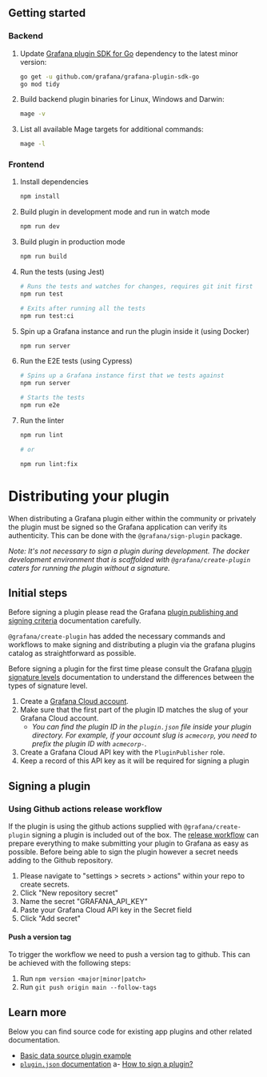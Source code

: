 ## Getting started

### Backend

1. Update [Grafana plugin SDK for Go](https://grafana.com/developers/plugin-tools/introduction/grafana-plugin-sdk-for-go) dependency to the latest minor version:

   ```bash
   go get -u github.com/grafana/grafana-plugin-sdk-go
   go mod tidy
   ```

2. Build backend plugin binaries for Linux, Windows and Darwin:

   ```bash
   mage -v
   ```

3. List all available Mage targets for additional commands:

   ```bash
   mage -l
   ```

### Frontend

1. Install dependencies

   ```bash
   npm install
   ```

2. Build plugin in development mode and run in watch mode

   ```bash
   npm run dev
   ```

3. Build plugin in production mode

   ```bash
   npm run build
   ```

4. Run the tests (using Jest)

   ```bash
   # Runs the tests and watches for changes, requires git init first
   npm run test

   # Exits after running all the tests
   npm run test:ci
   ```

5. Spin up a Grafana instance and run the plugin inside it (using Docker)

   ```bash
   npm run server
   ```

6. Run the E2E tests (using Cypress)

   ```bash
   # Spins up a Grafana instance first that we tests against
   npm run server

   # Starts the tests
   npm run e2e
   ```

7. Run the linter

   ```bash
   npm run lint

   # or

   npm run lint:fix
   ```

# Distributing your plugin

When distributing a Grafana plugin either within the community or privately the plugin must be signed so the Grafana application can verify its authenticity. This can be done with the `@grafana/sign-plugin` package.

_Note: It's not necessary to sign a plugin during development. The docker development environment that is scaffolded with `@grafana/create-plugin` caters for running the plugin without a signature._

## Initial steps

Before signing a plugin please read the Grafana [plugin publishing and signing criteria](https://grafana.com/legal/plugins/#plugin-publishing-and-signing-criteria) documentation carefully.

`@grafana/create-plugin` has added the necessary commands and workflows to make signing and distributing a plugin via the grafana plugins catalog as straightforward as possible.

Before signing a plugin for the first time please consult the Grafana [plugin signature levels](https://grafana.com/legal/plugins/#what-are-the-different-classifications-of-plugins) documentation to understand the differences between the types of signature level.

1. Create a [Grafana Cloud account](https://grafana.com/signup).
2. Make sure that the first part of the plugin ID matches the slug of your Grafana Cloud account.
    - _You can find the plugin ID in the `plugin.json` file inside your plugin directory. For example, if your account slug is `acmecorp`, you need to prefix the plugin ID with `acmecorp-`._
3. Create a Grafana Cloud API key with the `PluginPublisher` role.
4. Keep a record of this API key as it will be required for signing a plugin

## Signing a plugin

### Using Github actions release workflow

If the plugin is using the github actions supplied with `@grafana/create-plugin` signing a plugin is included out of the box. The [release workflow](./.github/workflows/release.yml) can prepare everything to make submitting your plugin to Grafana as easy as possible. Before being able to sign the plugin however a secret needs adding to the Github repository.

1. Please navigate to "settings > secrets > actions" within your repo to create secrets.
2. Click "New repository secret"
3. Name the secret "GRAFANA_API_KEY"
4. Paste your Grafana Cloud API key in the Secret field
5. Click "Add secret"

#### Push a version tag

To trigger the workflow we need to push a version tag to github. This can be achieved with the following steps:

1. Run `npm version <major|minor|patch>`
2. Run `git push origin main --follow-tags`

## Learn more

Below you can find source code for existing app plugins and other related documentation.

- [Basic data source plugin example](https://github.com/grafana/grafana-plugin-examples/tree/master/examples/datasource-basic#readme)
- [`plugin.json` documentation](https://grafana.com/developers/plugin-tools/reference-plugin-json)
  a- [How to sign a plugin?](https://grafana.com/developers/plugin-tools/publish-a-plugin/sign-a-plugin)
